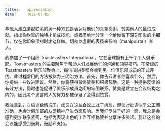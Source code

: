```yaml
---
title:    Appreciation
date:     2021-03-05
---
```


与他人建立亲密联系的另一种方式是表达对他们的真挚感谢。赞美他人的最进成就。指出你欣赏的独特才能或技能，或者简单地分享一个给你留下深刻印象的小细节。仅在你印象深刻时才这样做。切勿以虚假的表扬来影响（manipulate ）某人。

我参加了一个组织 Toastmasters International，它在全球拥有上千个个人俱乐部。Toastmasters 的主要聚焦于帮助人们发展他们的沟通和领导技巧。在常规的 Toastmasters 俱乐部聚会上，每位演讲者都会收到另一位俱乐部成员的正式评估。此过程常用的方法被称为三明治方法。首先，你告诉讲者你喜欢什么，然后，你提供一些改进建议。然后，你将获得最终赞美和积极鼓励。这是一种提供反馈的有效方法，同时也能促进了俱乐部成员之间的牢固联系。赞美是建立在会议结构之内的，因此每个发言的人的努力都被保证了会得到赞赏。

我注意到，在极少数情况下，成员在这些会议上过于挑剔，即使对批评似乎公正而准确，也会对俱乐部的友爱精神产生负面影响。当我们专注于好的一面，我总是会感到更加联系紧密，包括为表现出色的工作互相称赞并分享许多笑话。我让这样的会议能感受到鼓舞，鼓励和支持。

